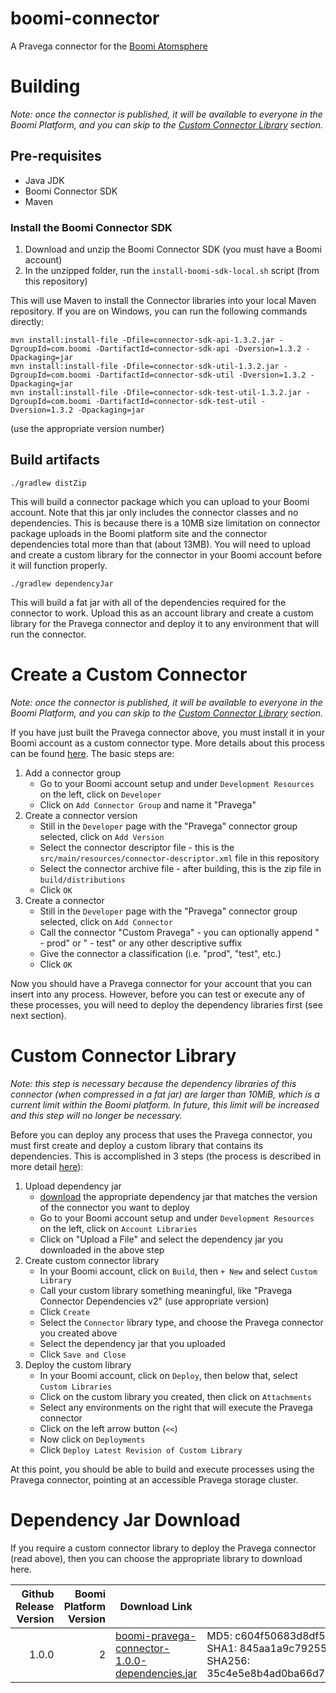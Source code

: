 # boomi-connector
A Pravega connector for the [Boomi Atomsphere](https://boomi.com/platform/integration/applications/)

# Building
_Note: once the connector is published, it will be available to everyone in the Boomi Platform, and you can skip to the [Custom Connector Library](#custom-connector-library) section._

## Pre-requisites
* Java JDK
* Boomi Connector SDK
* Maven

### Install the Boomi Connector SDK
1. Download and unzip the Boomi Connector SDK (you must have a Boomi account)
1. In the unzipped folder, run the `install-boomi-sdk-local.sh` script (from this repository)

This will use Maven to install the Connector libraries into your local Maven repository.  If you are on Windows, you can run the following commands directly:  
```
mvn install:install-file -Dfile=connector-sdk-api-1.3.2.jar -DgroupId=com.boomi -DartifactId=connector-sdk-api -Dversion=1.3.2 -Dpackaging=jar
mvn install:install-file -Dfile=connector-sdk-util-1.3.2.jar -DgroupId=com.boomi -DartifactId=connector-sdk-util -Dversion=1.3.2 -Dpackaging=jar
mvn install:install-file -Dfile=connector-sdk-test-util-1.3.2.jar -DgroupId=com.boomi -DartifactId=connector-sdk-test-util -Dversion=1.3.2 -Dpackaging=jar
```
(use the appropriate version number)

## Build artifacts
```
./gradlew distZip
```
This will build a connector package which you can upload to your Boomi account. Note that this jar only includes the connector classes and no dependencies. This is because there is a 10MB size limitation on connector package uploads in the Boomi platform site and the connector dependencies total more than that (about 13MB). You will need to upload and create a custom library for the connector in your Boomi account before it will function properly.
```
./gradlew dependencyJar
```
This will build a fat jar with all of the dependencies required for the connector to work. Upload this as an account library and create a custom library for the Pravega connector and deploy it to any environment that will run the connector.

# Create a Custom Connector
_Note: once the connector is published, it will be available to everyone in the Boomi Platform, and you can skip to the [Custom Connector Library](#custom-connector-library) section._

If you have just built the Pravega connector above, you must install it in your Boomi account as a custom connector type.  More details about this process can be found [here](https://help.boomi.com/bundle/connectors/page/c-atm-Connector_versioning_and_releasing_4ef53f03-4e3d-4637-9046-aa5f8b9506ba.html).  The basic steps are:

1. Add a connector group
    * Go to your Boomi account setup and under `Development Resources` on the left, click on `Developer`
    * Click on `Add Connector Group` and name it "Pravega"
1. Create a connector version
    * Still in the `Developer` page with the "Pravega" connector group selected, click on `Add Version`
    * Select the connector descriptor file - this is the `src/main/resources/connector-descriptor.xml` file in this repository
    * Select the connector archive file - after building, this is the zip file in `build/distributions`
    * Click `OK`
1. Create a connector
    * Still in the `Developer` page with the "Pravega" connector group selected, click on `Add Connector`
    * Call the connector "Custom Pravega" - you can optionally append " - prod" or " - test" or any other descriptive suffix
    * Give the connector a classification (i.e. "prod", "test", etc.)
    * Click `OK`
    
Now you should have a Pravega connector for your account that you can insert into any process.  However, before you can test or execute any of these processes, you will need to deploy the dependency libraries first (see next section).  

# Custom Connector Library
_Note: this step is necessary because the dependency libraries of this connector (when compressed in a fat jar) are larger than 10MiB, which is a current limit within the Boomi platform. In future, this limit will be increased and this step will no longer be necessary._

Before you can deploy any process that uses the Pravega connector, you must first create and deploy a custom library that contains its dependencies. This is accomplished in 3 steps (the process is described in more detail [here](https://help.boomi.com/bundle/integration/page/c-atm-Working_with_custom_libraries_96f10864-334e-4eba-ac3f-f52b4e65fdb2.html)):

1. Upload dependency jar
    * [download](#dependency-jar-download) the appropriate dependency jar that matches the version of the connector you want to deploy
    * Go to your Boomi account setup and under `Development Resources` on the left, click on `Account Libraries`
    * Click on "Upload a File" and select the dependency jar you downloaded in the above step
1. Create custom connector library
    * In your Boomi account, click on `Build`, then `+ New` and select `Custom Library`
    * Call your custom library something meaningful, like "Pravega Connector Dependencies v2" (use appropriate version)
    * Click `Create`
    * Select the `Connector` library type, and choose the Pravega connector you created above
    * Select the dependency jar that you uploaded
    * Click `Save and Close`
1. Deploy the custom library
    * In your Boomi account, click on `Deploy`, then below that, select `Custom Libraries`
    * Click on the custom library you created, then click on `Attachments`
    * Select any environments on the right that will execute the Pravega connector
    * Click on the left arrow button (`<<`)
    * Now click on `Deployments`
    * Click `Deploy Latest Revision of Custom Library` 

At this point, you should be able to build and execute processes using the Pravega connector, pointing at an accessible Pravega storage cluster.

# Dependency Jar Download

If you require a custom connector library to deploy the Pravega connector (read above), then you can choose the appropriate library to download here.

|Github Release Version|Boomi Platform Version|Download Link|Checksums|
|---:|---:|---|---|
|1.0.0|2|[boomi-pravega-connector-1.0.0-dependencies.jar](https://object.ecstestdrive.com/pravega-boomi/boomi-pravega-connector-1.0.0-dependencies.jar)|MD5: c604f50683d8df50c38f480bc8ae0fbd<br>SHA1: 845aa1a9c792553d42a01b59587a45f7d279febe<br>SHA256: 35c4e5e8b4ad0ba66d7b2d52218cd77ebd2208952ab22a69a1245fcc5c7e895b|
